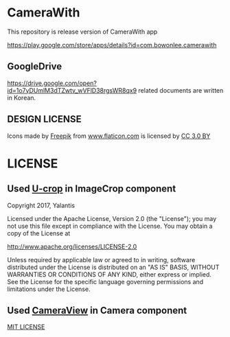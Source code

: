 # CameraWith
 This repository is release version of CameraWith app

https://play.google.com/store/apps/details?id=com.bowonlee.camerawith

## GoogleDrive 

https://drive.google.com/open?id=1o7yDUmlM3dTZwtv_wVFlD38rgsWR8qx9
related documents are written in Korean.

## DESIGN LICENSE

<div>Icons made by <a href="http://www.freepik.com" title="Freepik">Freepik</a> from <a href="https://www.flaticon.com/" title="Flaticon">www.flaticon.com</a> is licensed by <a href="http://creativecommons.org/licenses/by/3.0/" title="Creative Commons BY 3.0" target="_blank">CC 3.0 BY</a></div>

# LICENSE

## Used <a href="https://github.com/Yalantis/uCrop#license" title="U-crop">U-crop</a> in ImageCrop component

Copyright 2017, Yalantis

Licensed under the Apache License, Version 2.0 (the "License");
you may not use this file except in compliance with the License.
You may obtain a copy of the License at

   http://www.apache.org/licenses/LICENSE-2.0

Unless required by applicable law or agreed to in writing, software
distributed under the License is distributed on an "AS IS" BASIS,
WITHOUT WARRANTIES OR CONDITIONS OF ANY KIND, either express or implied.
See the License for the specific language governing permissions and
limitations under the License.

## Used <a href="https://github.com/natario1/CameraView#camera-controls" title="CameraView">CameraView</a> in Camera component

<a href="https://github.com/BowonLee/DearPhotograph/blob/master/LICENSE" title="MIT">MIT LICENSE</a> 

